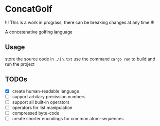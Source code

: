 # ConcatGolf
!!! This is a work in prograss, there can be breaking changes at any time !!!

A concatenative golfing language

## Usage

store the source code in `./in.txt` use the command `cargo run` to build and run the project

## TODOs

- [x] create human-readable language
- [ ] support arbitary precission numbers
- [ ] support all built-in operators
- [ ] operators for list manipulation
- [ ] compressed byte-code
- [ ] create shorter encodings for common atom-sequences
